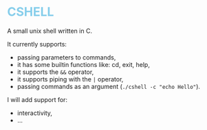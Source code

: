 # <span style="color:#87ceeb">CSHELL</span>

A small unix shell written in C.

It currently supports:
+ passing parameters to commands,
+ it has some builtin functions like: cd, exit, help,
+ it supports the `&&` operator,
+ it supports piping with the `|` operator,
+ passing commands as an argument (```./cshell -c "echo Hello"```).

I will add support for:
+ interactivity,
+ ...